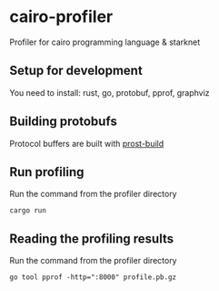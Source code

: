 # cairo-profiler
Profiler for cairo programming language &amp; starknet

## Setup for development

You need to install: rust, go, protobuf, pprof, graphviz 

## Building protobufs
Protocol buffers are built with [prost-build](https://github.com/tokio-rs/prost/tree/master/prost-build)

## Run profiling
Run the command from the profiler directory
```
cargo run
```

## Reading the profiling results
Run the command from the profiler directory
```
go tool pprof -http=":8000" profile.pb.gz
```
